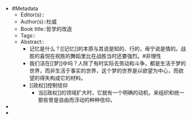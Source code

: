 - #Metadata
	- Editor(s)::
	- Author(s)::杜威
	- Book title::哲学的改造
	- Tags::
	- Abstract::
		- 记忆是什么？[[记忆]]的本原与其说是知的、行的，毋宁说是情的。战胜的喜悦在祝胜的舞蹈里比在战胜当时还要强烈。#非理性
		- 我们活在[[梦]]中吗？人除了有时实际去劳动和斗争，都是生活于梦的世界，而非生活于事实的世界，这个梦的世界是以欲望为中心，而欲望的得失构成它的材料。
		- [[政权]]控制信仰
			- 当[[政权]]的领域扩大时，它就有一个明确的动机，来组织和统一那些曾是自由而浮动的种种信仰。
-
-